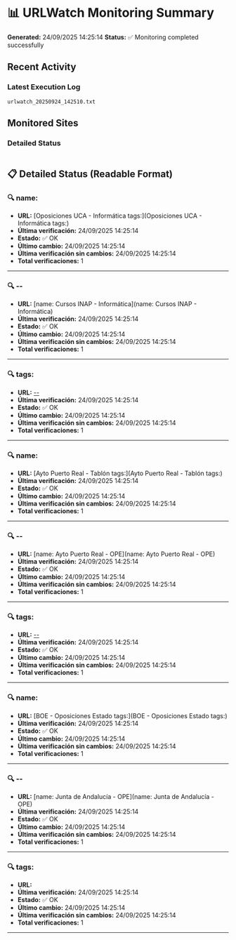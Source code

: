 # 📊 URLWatch Monitoring Summary

**Generated:** 24/09/2025 14:25:14
**Status:** ✅ Monitoring completed successfully

## Recent Activity

### Latest Execution Log
`urlwatch_20250924_142510.txt`

## Monitored Sites

### Detailed Status
```
```

## 📋 Detailed Status (Readable Format)

### 🔍 name:

- **URL:** [Oposiciones UCA - Informática	tags:](Oposiciones UCA - Informática	tags:)
- **Última verificación:** 24/09/2025 14:25:14
- **Estado:** ✅ OK
- **Último cambio:** 24/09/2025 14:25:14
- **Última verificación sin cambios:** 24/09/2025 14:25:14
- **Total verificaciones:** 1

---

### 🔍 --

- **URL:** [name: Cursos INAP - Informática](name: Cursos INAP - Informática)
- **Última verificación:** 24/09/2025 14:25:14
- **Estado:** ✅ OK
- **Último cambio:** 24/09/2025 14:25:14
- **Última verificación sin cambios:** 24/09/2025 14:25:14
- **Total verificaciones:** 1

---

### 🔍 tags:

- **URL:** [--](--)
- **Última verificación:** 24/09/2025 14:25:14
- **Estado:** ✅ OK
- **Último cambio:** 24/09/2025 14:25:14
- **Última verificación sin cambios:** 24/09/2025 14:25:14
- **Total verificaciones:** 1

---

### 🔍 name:

- **URL:** [Ayto Puerto Real - Tablón	tags:](Ayto Puerto Real - Tablón	tags:)
- **Última verificación:** 24/09/2025 14:25:14
- **Estado:** ✅ OK
- **Último cambio:** 24/09/2025 14:25:14
- **Última verificación sin cambios:** 24/09/2025 14:25:14
- **Total verificaciones:** 1

---

### 🔍 --

- **URL:** [name: Ayto Puerto Real - OPE](name: Ayto Puerto Real - OPE)
- **Última verificación:** 24/09/2025 14:25:14
- **Estado:** ✅ OK
- **Último cambio:** 24/09/2025 14:25:14
- **Última verificación sin cambios:** 24/09/2025 14:25:14
- **Total verificaciones:** 1

---

### 🔍 tags:

- **URL:** [--](--)
- **Última verificación:** 24/09/2025 14:25:14
- **Estado:** ✅ OK
- **Último cambio:** 24/09/2025 14:25:14
- **Última verificación sin cambios:** 24/09/2025 14:25:14
- **Total verificaciones:** 1

---

### 🔍 name:

- **URL:** [BOE - Oposiciones Estado	tags:](BOE - Oposiciones Estado	tags:)
- **Última verificación:** 24/09/2025 14:25:14
- **Estado:** ✅ OK
- **Último cambio:** 24/09/2025 14:25:14
- **Última verificación sin cambios:** 24/09/2025 14:25:14
- **Total verificaciones:** 1

---

### 🔍 --

- **URL:** [name: Junta de Andalucía - OPE](name: Junta de Andalucía - OPE)
- **Última verificación:** 24/09/2025 14:25:14
- **Estado:** ✅ OK
- **Último cambio:** 24/09/2025 14:25:14
- **Última verificación sin cambios:** 24/09/2025 14:25:14
- **Total verificaciones:** 1

---

### 🔍 tags:

- **URL:** []()
- **Última verificación:** 24/09/2025 14:25:14
- **Estado:** ✅ OK
- **Último cambio:** 24/09/2025 14:25:14
- **Última verificación sin cambios:** 24/09/2025 14:25:14
- **Total verificaciones:** 1

---

